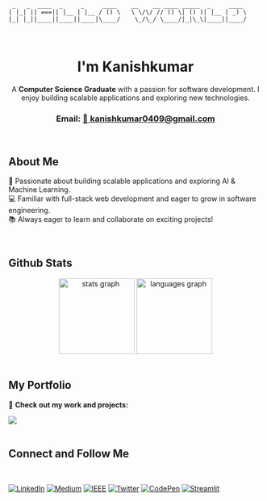 
```plaintext
 _   _  ____  _     _     ____    __    __ ____ _____  _     ____ 
| |_| || ===|| |__ | |__ / () \   \ \/\/ // () \| () )| |__ | _) \
|_| |_||____||____||____|\____/    \_/\_/ \____/|_|\_\|____||____/
```

<br>
<div align="center">
  <h1>I'm <b>Kanishkumar</b></h1>
  <p>
    A <b>Computer Science Graduate</b> with a passion for software development.  
    I enjoy building scalable applications and exploring new technologies.
  </p>
</div>

<h3 align="center">Email: <a href="mailto:kanishkumar0409@gmail.com">📧 kanishkumar0409@gmail.com</a></h3>
<br>

## About Me  
🎯 Passionate about building scalable applications and exploring AI & Machine Learning.  
💻 Familiar with full-stack web development and eager to grow in software engineering.  
📚 Always eager to learn and collaborate on exciting projects!  

<br>

## Github Stats  

<div align="center">
  <img src="https://github-readme-stats.vercel.app/api?username=kanishkumar-k&theme=dracula&locale=en&hide_border=false" height="150" alt="stats graph"  />
  <img src="https://github-readme-stats.vercel.app/api/top-langs?username=kanishkumar-k&locale=en&hide_title=false&layout=compact&card_width=320&langs_count=6&theme=dracula&hide_border=false&order=2" height="150" alt="languages graph"  />
</div>

<br>

## My Portfolio  

🎨 **Check out my work and projects:**  

<a href="https://kanishkumar-k.netlify.app/" target="_blank">
<img src="https://img.shields.io/badge/Visit%20Portfolio-%23FF4B42?style=for-the-badge&logo=netlify&logoColor=white" />
</a>
<br>
<br>

## Connect and Follow Me  
<br>


  [![LinkedIn](https://img.shields.io/badge/LinkedIn-%230077B5?style=for-the-badge&logo=linkedin&logoColor=white)](https://linkedin.com/in/kanishkumar-k)
  [![Medium](https://img.shields.io/badge/Medium-%23000000?style=for-the-badge&logo=medium&logoColor=white)](https://medium.com/@kanishkumar0409)
  [![IEEE](https://img.shields.io/badge/IEEE-%2328A745?style=for-the-badge&logo=ieee&logoColor=white)](https://ieeexplore.ieee.org/author/553968605579945)
  [![Twitter](https://img.shields.io/badge/Twitter-%231DA1F2?style=for-the-badge&logo=twitter&logoColor=white)](https://twitter.com/kanish_kumar_)
  [![CodePen](https://img.shields.io/badge/CodePen-%23181818?style=for-the-badge&logo=codepen&logoColor=white)](https://codepen.io/kanish0409)
  [![Streamlit](https://img.shields.io/badge/Streamlit-%23FF4B4B?style=for-the-badge&logo=streamlit&logoColor=white)](https://share.streamlit.io/user/kanishkumar-k/)
<br>

<br>




